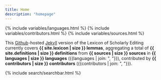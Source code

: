 ```yaml
---
title: Home
description: "homepage"
---
```

{% include variables/languages.html %}
{% include variables/contributors.html %}
{% include variables/sources.html %}

This [Github](https://github.com)-hosted [Jekyll](https://jekyllrb.com) version of the Lexicon of Scholarly Editing currently covers **{{ site.lexicon | size }} lemmas**, aggregating a total of **{{ site.definitions | size }} definitions** from **{{ sources | size }} sources** in **{{ languages | size }} languages** ({{languages | join: ", "}}), contributed by **{{ contributors | size }} contributors** ({{contributors | join: ", "}}).

{% include search/searchbar.html %}
